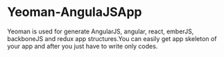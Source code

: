 # Yeoman-AngulaJSApp
Yeoman is used for generate AngularJS, angular, react, emberJS, backboneJS and redux app structures.You can easily get app skeleton of your app and after you just have to write only codes. 

